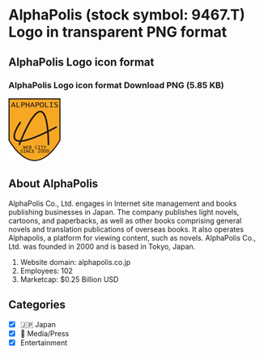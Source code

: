 # AlphaPolis (stock symbol: 9467.T) Logo in transparent PNG format

## AlphaPolis Logo icon format

### AlphaPolis Logo icon format Download PNG (5.85 KB)

![AlphaPolis Logo icon format Download PNG (5.85 KB)](/img/orig/9467.T-8621a443.png)

## About AlphaPolis

AlphaPolis Co., Ltd. engages in Internet site management and books publishing businesses in Japan. The company publishes light novels, cartoons, and paperbacks, as well as other books comprising general novels and translation publications of overseas books. It also operates Alphapolis, a platform for viewing content, such as novels. AlphaPolis Co., Ltd. was founded in 2000 and is based in Tokyo, Japan.

1. Website domain: alphapolis.co.jp
2. Employees: 102
3. Marketcap: $0.25 Billion USD


## Categories
- [x] 🇯🇵 Japan
- [x] 📰 Media/Press
- [x] Entertainment
